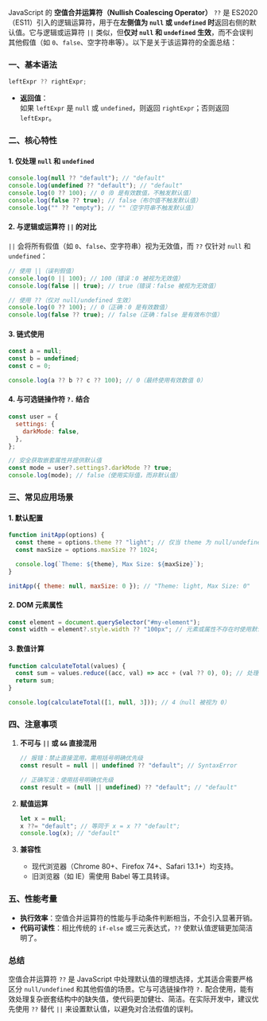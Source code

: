 JavaScript 的 **空值合并运算符（Nullish Coalescing Operator）** `??` 是 ES2020（ES11）引入的逻辑运算符，用于在**左侧值为 `null` 或 `undefined` 时**返回右侧的默认值。它与逻辑或运算符 `||` 类似，但**仅对 `null` 和 `undefined` 生效**，而不会误判其他假值（如 `0`、`false`、空字符串等）。以下是关于该运算符的全面总结：

### 一、基本语法

```javascript
leftExpr ?? rightExpr;
```

- **返回值**：  
  如果 `leftExpr` 是 `null` 或 `undefined`，则返回 `rightExpr`；否则返回 `leftExpr`。

### 二、核心特性

#### 1. **仅处理 `null` 和 `undefined`**

```javascript
console.log(null ?? "default"); // "default"
console.log(undefined ?? "default"); // "default"
console.log(0 ?? 100); // 0（0 是有效数值，不触发默认值）
console.log(false ?? true); // false（布尔值不触发默认值）
console.log("" ?? "empty"); // ""（空字符串不触发默认值）
```

#### 2. **与逻辑或运算符 `||` 的对比**

`||` 会将所有假值（如 `0`、`false`、空字符串）视为无效值，而 `??` 仅针对 `null` 和 `undefined`：

```javascript
// 使用 ||（误判假值）
console.log(0 || 100); // 100（错误：0 被视为无效值）
console.log(false || true); // true（错误：false 被视为无效值）

// 使用 ??（仅对 null/undefined 生效）
console.log(0 ?? 100); // 0（正确：0 是有效数值）
console.log(false ?? true); // false（正确：false 是有效布尔值）
```

#### 3. **链式使用**

```javascript
const a = null;
const b = undefined;
const c = 0;

console.log(a ?? b ?? c ?? 100); // 0（最终使用有效数值 0）
```

#### 4. **与可选链操作符 `?.` 结合**

```javascript
const user = {
  settings: {
    darkMode: false,
  },
};

// 安全获取嵌套属性并提供默认值
const mode = user?.settings?.darkMode ?? true;
console.log(mode); // false（使用实际值，而非默认值）
```

### 三、常见应用场景

#### 1. **默认配置**

```javascript
function initApp(options) {
  const theme = options.theme ?? "light"; // 仅当 theme 为 null/undefined 时使用默认值
  const maxSize = options.maxSize ?? 1024;

  console.log(`Theme: ${theme}, Max Size: ${maxSize}`);
}

initApp({ theme: null, maxSize: 0 }); // "Theme: light, Max Size: 0"
```

#### 2. **DOM 元素属性**

```javascript
const element = document.querySelector("#my-element");
const width = element?.style.width ?? "100px"; // 元素或属性不存在时使用默认值
```

#### 3. **数值计算**

```javascript
function calculateTotal(values) {
  const sum = values.reduce((acc, val) => acc + (val ?? 0), 0); // 处理可能的 null/undefined 值
  return sum;
}

console.log(calculateTotal([1, null, 3])); // 4（null 被视为 0）
```

### 四、注意事项

1. **不可与 `||` 或 `&&` 直接混用**

   ```javascript
   // 报错：禁止直接混用，需用括号明确优先级
   const result = null || undefined ?? "default"; // SyntaxError

   // 正确写法：使用括号明确优先级
   const result = (null || undefined) ?? "default"; // "default"
   ```

2. **赋值运算**

   ```javascript
   let x = null;
   x ??= "default"; // 等同于 x = x ?? "default";
   console.log(x); // "default"
   ```

3. **兼容性**
   - 现代浏览器（Chrome 80+、Firefox 74+、Safari 13.1+）均支持。
   - 旧浏览器（如 IE）需使用 Babel 等工具转译。

### 五、性能考量

- **执行效率**：空值合并运算符的性能与手动条件判断相当，不会引入显著开销。
- **代码可读性**：相比传统的 `if-else` 或三元表达式，`??` 使默认值逻辑更加简洁明了。

### 总结

空值合并运算符 `??` 是 JavaScript 中处理默认值的理想选择，尤其适合需要严格区分 `null/undefined` 和其他假值的场景。它与可选链操作符 `?.` 配合使用，能有效处理复杂嵌套结构中的缺失值，使代码更加健壮、简洁。在实际开发中，建议优先使用 `??` 替代 `||` 来设置默认值，以避免对合法假值的误判。

